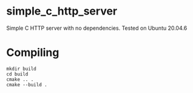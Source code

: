 # simple_c_http_server
Simple C HTTP server with no dependencies. Tested on Ubuntu 20.04.6

# Compiling

```console
mkdir build
cd build
cmake .. .
cmake --build .
```
